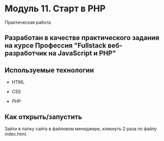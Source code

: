 

# Модуль 11. Старт в PHP
Практическая работа

Разработан в качестве практического задания на курсе Профессия **"Fullstack веб-разработчик на JavaScript и PHP"**
------


## Используемые технологии

* HTML

* CSS

* PHP


## Как открыть/запустить

Зайти в папку сайта в файловом менеджере, кликнуть 2 раза по файлу index.html.
